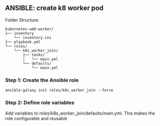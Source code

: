 ## ANSIBLE: create k8 worker pod

Folder Structure:<br>

    kubernetes-add-worker/
    ├── inventory
        └── inventory.ini
    ├── playbook.yml
    └── roles/
        └── k8s_worker_join/
            ├── tasks/
            │   └── main.yml
            └── defaults/
                └── main.yml

### Step 1: Create the Ansible role

    ansible-galaxy init roles/k8s_worker_join --force

### Step 2: Define role variables
Add variables to roles/k8s_worker_join/defaults/main.yml. This makes the role configurable and reusable

